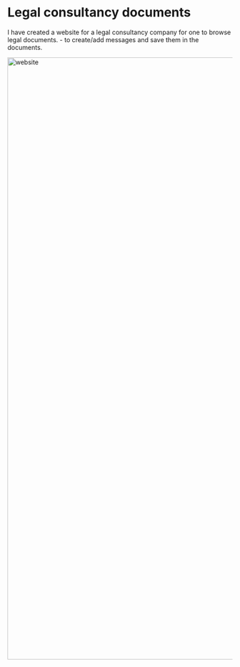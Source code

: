 # Legal consultancy documents

I have created a website for a legal consultancy company for one to browse legal documents. - 
to create/add messages and save them in the documents.


<img width="1349" alt="website" src="https://user-images.githubusercontent.com/92215742/149853764-7732e4d9-301b-49c3-8e77-5de866ed58cd.png">
